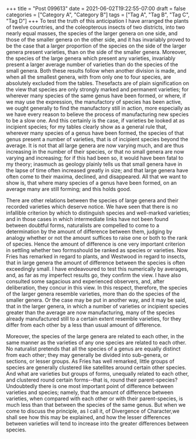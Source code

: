 +++
title = "Post 099613"
date = 2021-06-02T19:22:55-07:00
draft = false
categories = ["Category A", "Category B"]
tags = ["Tag A", "Tag B", "Tag C", "Tag D"]
+++
To test the truth of this anticipation I have arranged the plants of twelve countries, and the coleopterous insects of two districts, into two nearly equal masses, the species of the larger genera on one side, and those of the smaller genera on the other side, and it has invariably proved to be the case that a larger proportion of the species on the side of the larger genera present varieties, than on the side of the smaller genera. Moreover, the species of the large genera which present any varieties, invariably present a larger average number of varieties than do the species of the small genera. Both these results follow when another division is made, and when all the smallest genera, with from only one to four species, are absolutely excluded from the tables. Thesefacts are of plain signification on the view that species are only strongly marked and permanent varieties; for wherever many species of the same genus have been formed, or where, if we may use the expression, the manufactory of species has been active, we ought generally to find the manufactory still in action, more especially as we have every reason to believe the process of manufacturing new species to be a slow one. And this certainly is the case, if varieties be looked at as incipient species; for my tables clearly show as a general rule that, wherever many species of a genus have been formed, the species of that genus present a number of varieties, that is of incipient species beyond the average. It is not that all large genera are now varying much, and are thus increasing in the number of their species, or that no small genera are now varying and increasing; for if this had been so, it would have been fatal to my theory; inasmuch as geology plainly tells us that small genera have in the lapse of time often increased greatly in size; and that large genera have often come to their maxima, declined, and disappeared. All that we want to show is, that where many species of a genus have been formed, on an average many are still forming; and this holds good.

There are other relations between the species of large genera and their recorded varieties which deserve notice. We have seen that there is no infallible criterion by which to distinguish species and well-marked varieties; and in those cases in which intermediate links have not been found between doubtful forms, naturalists are compelled to come to a determination by the amount of difference between them, judging by analogy whether or not the amount suffices to raise one or both to the rank of species. Hence the amount of difference is one very important criterion in settling whether two formsshould be ranked as species or varieties. Now Fries has remarked in regard to plants, and Westwood in regard to insects, that in large genera the amount of difference between the species is often exceedingly small. I have endeavoured to test this numerically by averages, and, as far as my imperfect results go, they confirm the view. I have also consulted some sagacious and experienced observers, and, after deliberation, they concur in this view. In this respect, therefore, the species of the larger genera resemble varieties, more than do the species of the smaller genera. Or the case may be put in another way, and it may be said, that in the larger genera, in which a number of varieties or incipient species greater than the average are now manufacturing, many of the species already manufactured still to a certain extent resemble varieties, for they differ from each other by a less than usual amount of difference.

Moreover, the species of the large genera are related to each other, in the same manner as the varieties of any one species are related to each other. No naturalist pretends that all the species of a genus are equally distinct from each other; they may generally be divided into sub-genera, or sections, or lesser groups. As Fries has well remarked, little groups of species are generally clustered like satellites around certain other species. And what are varieties but groups of forms, unequally related to each other, and clustered round certain forms--that is, round their parent-species? Undoubtedly there is one most important point of difference between varieties and species; namely, that the amount of difference between varieties, when compared with each other or with their parent-species, is much less than that between the species of the same genus. But when we come to discuss the principle, as I call it, of Divergence of Character,we shall see how this may be explained, and how the lesser differences between varieties will tend to increase into the greater differences between species.
